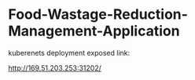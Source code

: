 # Food-Wastage-Reduction-Management-Application
kuberenets deployment exposed link:

http://169.51.203.253:31202/
